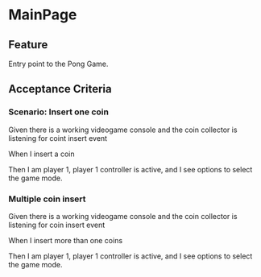 # MainPage

## Feature

Entry point to the Pong Game.

## Acceptance Criteria

### Scenario: Insert one coin

  Given there is a working videogame console and
  the coin collector is listening for coint insert event

  When I insert a coin

  Then I am player 1, player 1 controller is active,
  and I see options to select the game mode.

### Multiple coin insert

  Given there is a working videogame console and
  the coin collector is listening for coin insert event

  When I insert more than one coins

  Then I am player 1, player 1 controller is active,
  and I see options to select the game mode.
